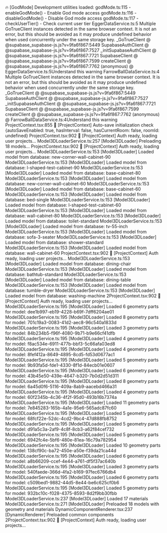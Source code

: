 🔥 [GodMode] Development utilities loaded:
godMode.ts:115   - enableGodMode() - Enable God mode access
godMode.ts:116   - disableGodMode() - Disable God mode access
godMode.ts:117   - checkUserTier() - Check current user tier
EggerDataService.ts:5 Multiple GoTrueClient instances detected in the same browser context. It is not an error, but this should be avoided as it may produce undefined behavior when used concurrently under the same storage key.
_GoTrueClient @ @supabase_supabase-js.js?v=9fa6f867:5449
SupabaseAuthClient @ @supabase_supabase-js.js?v=9fa6f867:7527
_initSupabaseAuthClient @ @supabase_supabase-js.js?v=9fa6f867:7721
SupabaseClient @ @supabase_supabase-js.js?v=9fa6f867:7599
createClient @ @supabase_supabase-js.js?v=9fa6f867:7762
(anonymous) @ EggerDataService.ts:5Understand this warning
FarrowBallDataService.ts:4 Multiple GoTrueClient instances detected in the same browser context. It is not an error, but this should be avoided as it may produce undefined behavior when used concurrently under the same storage key.
_GoTrueClient @ @supabase_supabase-js.js?v=9fa6f867:5449
SupabaseAuthClient @ @supabase_supabase-js.js?v=9fa6f867:7527
_initSupabaseAuthClient @ @supabase_supabase-js.js?v=9fa6f867:7721
SupabaseClient @ @supabase_supabase-js.js?v=9fa6f867:7599
createClient @ @supabase_supabase-js.js?v=9fa6f867:7762
(anonymous) @ FarrowBallDataService.ts:4Understand this warning
ProjectContext.tsx:855 🔧 [ProjectContext] Auto-save initialization check {autoSaveEnabled: true, hasInterval: false, hasCurrentRoom: false, roomId: undefined}
ProjectContext.tsx:902 🔐 [ProjectContext] Auth ready, loading user projects...
Model3DLoaderService.ts:257 [Model3DLoader] Preloading 18 models...
ProjectContext.tsx:902 🔐 [ProjectContext] Auth ready, loading user projects...
Model3DLoaderService.ts:153 [Model3DLoader] Loaded model from database: new-corner-wall-cabinet-90
Model3DLoaderService.ts:153 [Model3DLoader] Loaded model from database: l-shaped-test-cabinet-90
Model3DLoaderService.ts:153 [Model3DLoader] Loaded model from database: base-cabinet-80
Model3DLoaderService.ts:153 [Model3DLoader] Loaded model from database: new-corner-wall-cabinet-60
Model3DLoaderService.ts:153 [Model3DLoader] Loaded model from database: base-cabinet-60
Model3DLoaderService.ts:153 [Model3DLoader] Loaded model from database: bed-single
Model3DLoaderService.ts:153 [Model3DLoader] Loaded model from database: l-shaped-test-cabinet-60
Model3DLoaderService.ts:153 [Model3DLoader] Loaded model from database: wall-cabinet-80
Model3DLoaderService.ts:153 [Model3DLoader] Loaded model from database: toilet-standard
Model3DLoaderService.ts:153 [Model3DLoader] Loaded model from database: tv-55-inch
Model3DLoaderService.ts:153 [Model3DLoader] Loaded model from database: sofa-3-seater
Model3DLoaderService.ts:153 [Model3DLoader] Loaded model from database: shower-standard
Model3DLoaderService.ts:153 [Model3DLoader] Loaded model from database: wall-cabinet-60
ProjectContext.tsx:902 🔐 [ProjectContext] Auth ready, loading user projects...
Model3DLoaderService.ts:153 [Model3DLoader] Loaded model from database: dining-chair
Model3DLoaderService.ts:153 [Model3DLoader] Loaded model from database: bathtub-standard
Model3DLoaderService.ts:153 [Model3DLoader] Loaded model from database: dining-table
Model3DLoaderService.ts:153 [Model3DLoader] Loaded model from database: tumble-dryer
Model3DLoaderService.ts:153 [Model3DLoader] Loaded model from database: washing-machine
2ProjectContext.tsx:902 🔐 [ProjectContext] Auth ready, loading user projects...
Model3DLoaderService.ts:195 [Model3DLoader] Loaded 6 geometry parts for model: dee1b997-eb19-4228-b69f-7dff6204ae01
Model3DLoaderService.ts:195 [Model3DLoader] Loaded 8 geometry parts for model: 701c19a3-0083-41d2-aec8-96c540a1833d
Model3DLoaderService.ts:195 [Model3DLoader] Loaded 3 geometry parts for model: 84b234b5-f96f-4080-9b71-b9e66cf41dfb
Model3DLoaderService.ts:195 [Model3DLoader] Loaded 4 geometry parts for model: f8ac534e-6911-477b-bbf3-5c66afa03ed8
Model3DLoaderService.ts:195 [Model3DLoader] Loaded 4 geometry parts for model: 8fef412a-8649-4895-8cd5-fd53d0677ac1
Model3DLoaderService.ts:195 [Model3DLoader] Loaded 5 geometry parts for model: 9b93fa5d-fde1-4330-8f1d-84ecb01e0607
Model3DLoaderService.ts:195 [Model3DLoader] Loaded 6 geometry parts for model: 43b45e50-439e-4647-b320-7b0d2d51d311
Model3DLoaderService.ts:195 [Model3DLoader] Loaded 8 geometry parts for model: 6a45d0f6-5116-409a-8ab9-aacebd466a31
Model3DLoaderService.ts:195 [Model3DLoader] Loaded 4 geometry parts for model: 60f2345b-4c36-4f2f-95d0-493b16b7374a
Model3DLoaderService.ts:195 [Model3DLoader] Loaded 11 geometry parts for model: 7e845283-165b-4a1e-95e6-565adc87fc60
Model3DLoaderService.ts:195 [Model3DLoader] Loaded 5 geometry parts for model: 68fcf22e-52dc-4cd2-9bc4-47d888fb8752
Model3DLoaderService.ts:195 [Model3DLoader] Loaded 5 geometry parts for model: d91a5c3a-2af9-4c8f-8cb3-a62f84cef732
Model3DLoaderService.ts:195 [Model3DLoader] Loaded 5 geometry parts for model: 6942fc4e-5bf6-480e-81ea-16c79a782954
Model3DLoaderService.ts:195 [Model3DLoader] Loaded 10 geometry parts for model: 138cf90c-ba72-450e-a50e-f39da21ca44d
Model3DLoaderService.ts:195 [Model3DLoader] Loaded 6 geometry parts for model: a8b66209-ccef-4e44-a761-df5f37ac640b
Model3DLoaderService.ts:195 [Model3DLoader] Loaded 3 geometry parts for model: 540faede-366d-4fa2-b169-97fec6766db4
Model3DLoaderService.ts:195 [Model3DLoader] Loaded 6 geometry parts for model: c509bed1-9882-44d5-8e44-be6c625cf0b6
Model3DLoaderService.ts:195 [Model3DLoader] Loaded 5 geometry parts for model: 932bc10c-f028-4375-8593-8d2f9bb30fbb
Model3DLoaderService.ts:237 [Model3DLoader] Loaded 17 materials
Model3DLoaderService.ts:271 [Model3DLoader] Preloaded 18 models with geometry and materials
DynamicComponentRenderer.tsx:237 [DynamicRenderer] Preloaded common components
2ProjectContext.tsx:902 🔐 [ProjectContext] Auth ready, loading user projects...